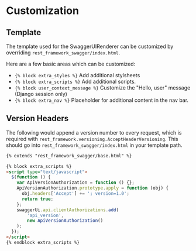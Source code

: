 # Customization

## Template
The template used for the SwaggerUIRenderer can be customized by overriding
`rest_framework_swagger/index.html`.

Here are a few basic areas which can be customized:

- `{% block extra_styles %}` Add additional stylsheets
- `{% block extra_scripts %}` Add additional scripts.
- `{% block user_context_message %}` Customize the "Hello, user" message (Django session only)
- `{% block extra_nav %}` Placeholder for additional content in the nav bar.


## Version Headers
The following would append a version number to every request, which is required
with `rest_framework.versioning.AcceptHeaderVersioning`.
This should go into `rest_framework_swagger/index.html` in your template path.

```html
{% extends "rest_framework_swagger/base.html" %}

{% block extra_scripts %}
<script type="text/javascript">
  $(function () {
    var ApiVersionAuthorization = function () {};
    ApiVersionAuthorization.prototype.apply = function (obj) {
      obj.headers['Accept'] += '; version=1.0';
      return true;
    };
    swaggerUi.api.clientAuthorizations.add(
        'api_version',
        new ApiVersionAuthorization()
    );
  });
</script>
{% endblock extra_scripts %}
```
